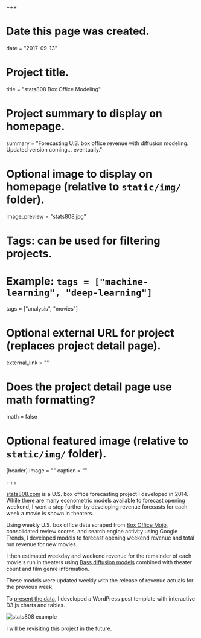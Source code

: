 +++
# Date this page was created.
date = "2017-09-13"

# Project title.
title = "stats808 Box Office Modeling"

# Project summary to display on homepage.
summary = "Forecasting U.S. box office revenue with diffusion modeling. Updated version coming... eventually."

# Optional image to display on homepage (relative to `static/img/` folder).
image_preview = "stats808.jpg"

# Tags: can be used for filtering projects.
# Example: `tags = ["machine-learning", "deep-learning"]`
tags = ["analysis", "movies"]

# Optional external URL for project (replaces project detail page).
external_link = ""

# Does the project detail page use math formatting?
math = false

# Optional featured image (relative to `static/img/` folder).
[header]
image = ""
caption = ""

+++

[stats808.com](https://www.stats808.com) is a U.S. box office forecasting project I developed in 2014. While there are many econometric models available to forecast opening weekend, I went a step further by developing revenue forecasts for each week a movie is shown in theaters.

Using weekly U.S. box office data scraped from [Box Office Mojo](http://www.boxofficemojo.com/), consolidated review scores, and search engine activity using Google Trends, I developed models to forecast opening weekend revenue and total run revenue for new movies.

I then estimated weekday and weekend revenue for the remainder of each movie's run in theaters using [Bass diffusion models](https://en.wikipedia.org/wiki/Bass_diffusion_model) combined with theater count and film genre information.

These models were updated weekly with the release of revenue actuals for the previous week.

To [present the data](http://www.stats808.com/2014/08/weekly-forecast-august-8-2014/), I developed a WordPress post template with interactive D3.js charts and tables.

![stats808 example](../../img/stats808_weekly.jpg)

I will be revisiting this project in the future.